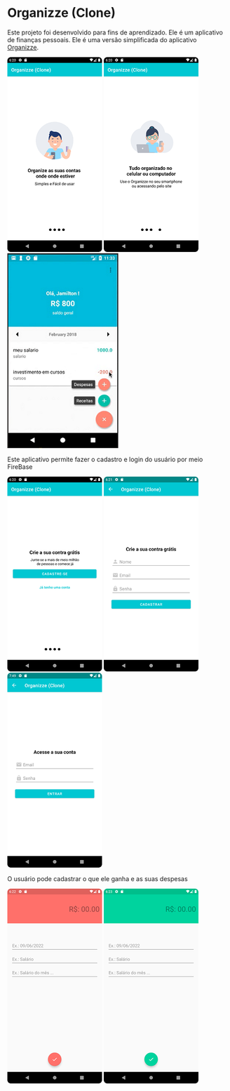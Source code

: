 # Organizze (Clone)
Este projeto foi desenvolvido para fins de aprendizado. Ele é um aplicativo de finanças pessoais. Ele é uma versão simplificada do aplicativo [Organizze](https://www.organizze.com.br/). 

![Intro01 screen](/screenshots/TelaIntro_01.png) ![Intro 4 screen](/screenshots/TelaIntro_04.png) ![Main screen](/screenshots/TelaInicial.png)

Este aplicativo permite fazer o cadastro e login do usuário por meio FireBase

![IntroCadastro screen](/screenshots/TelaIntroCadastro.png) ![TalaCadastrar](/screenshots/TelaCadastrar.png) ![TelarLogin](/screenshots/TelaLogin.png)

O usuário pode cadastrar o que ele ganha e as suas despesas

![TalaCadastrar](/screenshots/TelaDespesa.png) ![TelarLogin](/screenshots/TelaReceita.png)

